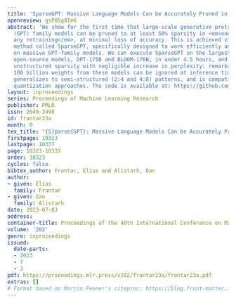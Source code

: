 ```yaml
---
title: 'SparseGPT: Massive Language Models Can be Accurately Pruned in One-Shot'
openreview: gsP05g8IeK
abstract: 'We show for the first time that large-scale generative pretrained transformer
  (GPT) family models can be pruned to at least 50% sparsity in <em>one-shot, without
  any retraining</em>, at minimal loss of accuracy. This is achieved via a new pruning
  method called SparseGPT, specifically designed to work efficiently and accurately
  on massive GPT-family models. We can execute SparseGPT on the largest available
  open-source models, OPT-175B and BLOOM-176B, in under 4.5 hours, and can reach 60%
  unstructured sparsity with negligible increase in perplexity: remarkably, more than
  100 billion weights from these models can be ignored at inference time. SparseGPT
  generalizes to semi-structured (2:4 and 4:8) patterns, and is compatible with weight
  quantization approaches. The code is available at: https://github.com/IST-DASLab/sparsegpt.'
layout: inproceedings
series: Proceedings of Machine Learning Research
publisher: PMLR
issn: 2640-3498
id: frantar23a
month: 0
tex_title: "{S}parse{GPT}: Massive Language Models Can be Accurately Pruned in One-Shot"
firstpage: 10323
lastpage: 10337
page: 10323-10337
order: 10323
cycles: false
bibtex_author: Frantar, Elias and Alistarh, Dan
author:
- given: Elias
  family: Frantar
- given: Dan
  family: Alistarh
date: 2023-07-03
address: 
container-title: Proceedings of the 40th International Conference on Machine Learning
volume: '202'
genre: inproceedings
issued:
  date-parts:
  - 2023
  - 7
  - 3
pdf: https://proceedings.mlr.press/v202/frantar23a/frantar23a.pdf
extras: []
# Format based on Martin Fenner's citeproc: https://blog.front-matter.io/posts/citeproc-yaml-for-bibliographies/
---
```


